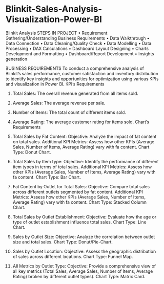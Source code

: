 # Blinkit-Sales-Analysis-Visualization-Power-BI
Blinkit Analysis
STEPS IN PROJECT
•	Requirement Gathering/Understanding Business Requirements
•	Data Walkthrough
•	Data Connection
•	Data Cleaning/Quality Check
•	Data Modelling
•	Data Processing
•	DAX Calculations
•	Dashboard Layout Designing
•	Charts Development and Formatting
•	Dashboard/Report Development
•	Insights generation

BUSINESS REQUIREMENTS
To conduct a comprehensive analysis of Blinkit’s sales performance, customer satisfaction and inventory distribution to identify key insights and opportunities for optimization using various KPIs and visualization in Power BI.
KPI’s Requirements
1.	Total Sales: The overall revenue generated from all items sold.
2.	Average Sales: The average revenue per sale.
3.	Number of Items: The total count of different items sold.
4.	Average Rating: The average customer rating for items sold.
Chart’s Requirements
1.	Total Sales by Fat Content:
    Objective: Analyze the impact of fat content on total sales.
    Additional KPI Metrics: Assess how other KPIs (Average Sales, Number of Items, Average Rating) vary with fa content.
    Chart Type: Donut Chart.
2.	Total Sales by Item type:
    Objective: Identify the performance of different item types in terms of total sales.
    Additional KPI Metrics: Assess how other KPIs (Average Sales, Number of Items, Average Rating) vary with fa content.
    Chart Type: Bar Chart.
3.	Fat Content by Outlet for Total Sales:
    Objective: Compare total sales across different outlets segmented by fat content.
    Additional KPI Metrics: Assess how other KPIs (Average Sales, Number of Items, Average Rating) vary with fa content.
    Chart Type: Stacked Column Chart.


4.	Total Sales by Outlet Establishment:
    Objective: Evaluate how the age or type of outlet establishment influence total sales.
    Chart Type: Line Chart.

5.	Sales by Outlet Size:
    Objective: Analyze the correlation between outlet size and total sales.
    Chart Type: Donut/Pie-Chart.

6.	Sales by Outlet Location:
    Objective: Assess the geographic distribution of sales across different locations.
    Chart Type: Funnel Map.

7.	All Metrics by Outlet Type:
    Objective: Provide a comprehensive view of all key metrics (Total Sales, Average Sales, Number of Items, Average Rating) broken by different outlet types). 
	  Chart Type: Matrix Card.
